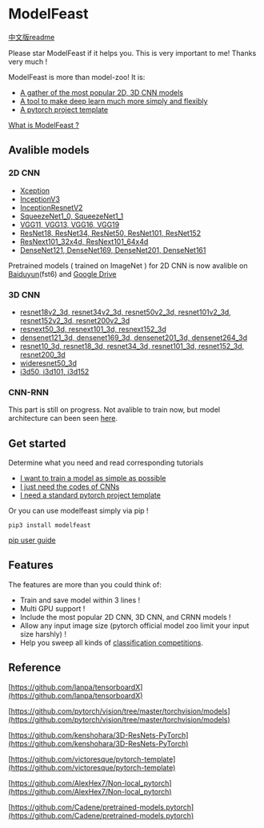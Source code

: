 # ModelFeast
[中文版readme](https://github.com/daili0015/ModelFeast/blob/master/README_cn.md)

Please star ModelFeast if it helps you. This is very important to me! Thanks very much !

ModelFeast is more than model-zoo!
It is:
- [A gather of the most popular 2D, 3D CNN models](https://github.com/daili0015/ModelFeast/blob/master/tutorials/ModelZoo.md)
- [A tool to make deep learn much more simply and flexibly](https://github.com/daili0015/ModelFeast/blob/master/tutorials/Scaffold.md)
- [A pytorch project template](https://github.com/daili0015/ModelFeast/blob/master/tutorials/template.md)

[What is ModelFeast ?](https://github.com/daili0015/ModelFeast/blob/master/tutorials/what'sit.md)


## Avalible models
### 2D CNN
- [Xception](https://github.com/daili0015/ModelFeast/blob/master/models/classifiers/xception.py)
- [InceptionV3](https://github.com/daili0015/ModelFeast/blob/master/models/classifiers/inception.py)
- [InceptionResnetV2](https://github.com/daili0015/ModelFeast/blob/master/models/classifiers/inceptionresnetv2.py)
- [SqueezeNet1_0, SqueezeNet1_1](https://github.com/daili0015/ModelFeast/blob/master/models/classifiers/squeezenet.py)
- [VGG11,  VGG13, VGG16, VGG19](https://github.com/daili0015/ModelFeast/blob/master/models/classifiers/vgg.py)
- [ResNet18, ResNet34, ResNet50, ResNet101, ResNet152](https://github.com/daili0015/ModelFeast/blob/master/models/classifiers/resnet.py)
- [ResNext101_32x4d, ResNext101_64x4d](https://github.com/daili0015/ModelFeast/blob/master/models/classifiers/resnext.py)
- [DenseNet121, DenseNet169, DenseNet201, DenseNet161](https://github.com/daili0015/ModelFeast/blob/master/models/classifiers/densenet.py)

Pretrained models ( trained on ImageNet ) for 2D CNN is now avalible on [Baiduyun](https://pan.baidu.com/s/1bfZj7gxyFSiKHf6cYEeLwA)(fst6) and [Google Drive](https://drive.google.com/open?id=1BUGf-l6IMHaZQ9LFGUSDsl_MzDtT91nT)

### 3D CNN
- [resnet18v2_3d, resnet34v2_3d, resnet50v2_3d, resnet101v2_3d, resnet152v2_3d, resnet200v2_3d](https://github.com/daili0015/ModelFeast/blob/master/models/StereoCNN/resnetv2.py)
- [resnext50_3d, resnext101_3d, resnext152_3d](https://github.com/daili0015/ModelFeast/blob/master/models/StereoCNN/resnext.py)
- [densenet121_3d, densenet169_3d, densenet201_3d, densenet264_3d](https://github.com/daili0015/ModelFeast/blob/master/models/StereoCNN/densenet.py)
- [resnet10_3d, resnet18_3d, resnet34_3d, resnet101_3d, resnet152_3d, resnet200_3d](https://github.com/daili0015/ModelFeast/blob/master/models/StereoCNN/resnet.py)
- [wideresnet50_3d](https://github.com/daili0015/ModelFeast/blob/master/models/StereoCNN/wideresnet.py)
- [i3d50, i3d101, i3d152](https://github.com/daili0015/ModelFeast/blob/master/models/StereoCNN/i3d.py)

### CNN-RNN
This part is still on progress. Not avalible to train now, but model architecture can been seen [here](https://github.com/daili0015/ModelFeast/blob/master/models/CRNN/CRNN_module.py).

## Get started
Determine what you need and read corresponding tutorials
- [I want to train a model as simple as possible](https://github.com/daili0015/ModelFeast/blob/master/tutorials/Scaffold.md)
- [I just need the codes of CNNs ](https://github.com/daili0015/ModelFeast/blob/master/tutorials/ModelZoo.md)
- [I need a standard pytorch project template](https://github.com/daili0015/ModelFeast/blob/master/tutorials/template.md)

Or you can use modelfeast simply via pip !
```
pip3 install modelfeast
```
[pip user guide](https://github.com/daili0015/ModelFeast/blob/master/tutorials/pip.md)

## Features
The features are more than you could think of:
- Train and save model within 3 lines !
- Multi GPU support !
- Include the most popular 2D CNN, 3D CNN, and CRNN models !
-  Allow any input image size (pytorch official model zoo limit your input size harshly) !
- Help you sweep all kinds of [classification competitions](https://github.com/daili0015/ModelFeast/blob/master/tutorials/ModelZoo.md#2-3d-convolutional-neural-network).

## Reference
[https://github.com/lanpa/tensorboardX](https://github.com/lanpa/tensorboardX)

[https://github.com/pytorch/vision/tree/master/torchvision/models](https://github.com/pytorch/vision/tree/master/torchvision/models)

[https://github.com/kenshohara/3D-ResNets-PyTorch](https://github.com/kenshohara/3D-ResNets-PyTorch)

[https://github.com/victoresque/pytorch-template](https://github.com/victoresque/pytorch-template)

[https://github.com/AlexHex7/Non-local_pytorch](https://github.com/AlexHex7/Non-local_pytorch)

[https://github.com/Cadene/pretrained-models.pytorch](https://github.com/Cadene/pretrained-models.pytorch)

